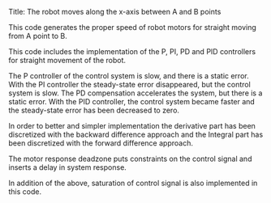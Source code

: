 Title: The robot moves along the x-axis between A and B points

This code generates the proper speed of robot motors for straight moving from A point to B.

This code includes the implementation of the P, PI, PD and PID controllers for straight movement of the robot.

The P controller of the control system is slow, and there is a static error. With the PI controller the steady-state error disappeared, 
but the control system is slow. The PD compensation accelerates the system, but there is a static error.
With the PID controller, the control system became faster and the steady-state error has been decreased to zero.

In order to better and simpler implementation the derivative part has been discretized with the backward difference approach
and the Integral part has been discretized with the forward difference approach.

The motor response deadzone puts constraints on the control signal and inserts a delay in system response.

In addition of the above, saturation of control signal is also implemented in this code.
